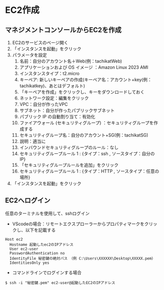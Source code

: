 # EC2作成
## マネジメントコンソールからEC2を作成
1. EC2のサービスのページ開く
1. 「インスタンスを起動」をクリック
1. パラメータを設定
    1. 名前：自分のアカウント名＋Web(例：tachikatWeb)
    1. アプリケーションおよび OS イメージ ：Amazon Linux 2023 AMI
    1. インスタンスタイプ：t2.micro
    1. キーペア: 新しいキーペアの作成(キーペア名：アカウント+key(例：tachikatkey)、あとはデフォルト)
    1. 「キーペアを作成」をクリックし、キーをダウンロードしておく
    1. ネットワーク設定：編集をクリック
    1. VPC：自分が作ったVPC
    1. サブネット：自分が作ったパブリックサブネット
    1. パブリック IP の自動割り当て：有効化
    1. ファイアウォール (セキュリティグループ) ：セキュリティグループを作成する
    1. セキュリティグループ名：自分のアカウント+SG(例：tachikatSG)
    1. 説明：適当に
    1. インバウンドセキュリティグループのルール：なし
    1. セキュリティグループルール 1 : {タイプ：ssh , ソースタイプ：自分のIP}
    1. 「セキュリティグループルールを追加」をクリック
    1. セキュリティグループルール 1 : {タイプ：HTTP , ソースタイプ：任意の場所}
1. 「インスタンスを起動」をクリック



## EC2へログイン
任意のターミナルを使用して、sshログイン
* VScodeの場合：リモートエクスプローラーからプロパティマークをクリックし、以下を記載する
~~~
Host ec2
  Hostname 起動したec2のIPアドレス
  User ec2-user
  PasswordAuthentication no
  IdentityFile 秘密鍵の絶対パス　（例 C:\Users\XXXXXX\Desktop\XXXXX.pem）　
  IdentitiesOnly yes
~~~

* コマンドラインでログインする場合
~~~
$ ssh -i "秘密鍵.pem" ec2-user@起動したEC2のIPアドレス
~~~